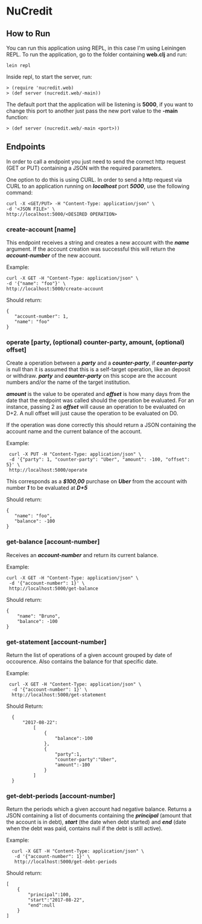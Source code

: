# NuCredit

## How to Run

You can run this application using REPL, in this case I'm using Leiningen REPL.
To run the application, go to the folder containing **web.clj** and run:

```
lein repl
```

Inside repl, to start the server, run:

```
> (require 'nucredit.web)
> (def server (nucredit.web/-main))
```

The default port that the application will be listening is **5000**, if you want to change this port to another just pass the new port value to the **-main** function:

```
> (def server (nucredit.web/-main <port>))
```


## Endpoints

In order to call a endpoint you just need to send the correct http request (GET or PUT) containing a JSON with the required parameters.

One option to do this is using CURL. In order to send a http request via CURL to an application running on ***localhost*** port ***5000***, use the following command:

```
curl -X <GET/PUT> -H "Content-Type: application/json" \
-d '<JSON FILE>' \
http://localhost:5000/<DESIRED OPERATION>
```

### create-account [name]

This endpoint receives a string and creates a new account with the ***name*** argument. If the account creation was successful this will return the ***account-number*** of the new account.
 
 Example:
 ```
 curl -X GET -H "Content-Type: application/json" \
 -d '{"name": "foo"}' \
 http://localhost:5000/create-account
 ```
 
 Should return:
 ```
 {
    "account-number": 1, 
    "name": "foo"
 }
 ```

### operate [party, (optional) counter-party, amount, (optional) offset]

Create a operation between a ***party*** and a ***counter-party***, if ***counter-party*** is null than it is assumed that this is a self-target operation, like an deposit or withdraw. ***party*** and ***counter-party*** on this scope are the account numbers and/or the name of the target institution.

***amount*** is the value to be operated and ***offset*** is how many days from the date that the endpoint was called should the operation be evaluated. For an instance, passing 2 as ***offset*** will cause an operation to be evaluated on D+2. A null offset will just cause the operation to be evaluated on D0.

If the operation was done correctly this should return a JSON containing the account name and the current balance of the account. 

Example:
```
 curl -X PUT -H "Content-Type: application/json" \
 -d '{"party": 1, "counter-party": "Uber", "amount": -100, "offset": 5}' \
 http://localhost:5000/operate
 ```
 
 This corresponds as a ***$100,00*** purchase on ***Uber*** from the account with number ***1*** to be evaluated at ***D+5***
 
 Should return:
 ```
 {
    "name": "foo", 
    "balance": -100
 }
 ```
 
 ### get-balance [account-number]
 
 Receives an ***account-number*** and return its current balance.
 
 Example:
 ```
 curl -X GET -H "Content-Type: application/json" \
  -d '{"account-number": 1}' \
  http://localhost:5000/get-balance
 ```
 
 Should return:
 ```
 {
     "name": "Bruno",
     "balance": -100
 }
 ```
 
 ### get-statement [account-number]
 
 Return the list of operations of a given account grouped by date of occourence. Also contains the balance for that specific date.
 
 Example:
 ```
  curl -X GET -H "Content-Type: application/json" \
   -d '{"account-number": 1}' \
   http://localhost:5000/get-statement
  ```
  
  Should Return:
  
  ```
    {
        "2017-08-22":
            [
                {
                    "balance":-100
                },
                {
                    "party":1,
                    "counter-party":"Uber",
                    "amount":-100
                }
            ]
    }
  ```
 
### get-debt-periods [account-number]

Return the periods which a given account had negative balance. Returns a JSON containing a list of documents containing the ***principal*** (amount that the account is in debt), ***start*** (the date when debt started) and ***end*** (date when the debt was paid, contains null if the debt is still active).

Example:

```
  curl -X GET -H "Content-Type: application/json" \
   -d '{"account-number": 1}' \
   http://localhost:5000/get-debt-periods
  ```
  
Should return:
```
[
    {
        "principal":100,
        "start":"2017-08-22",
        "end":null
    }
]
```
 